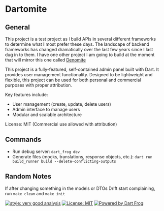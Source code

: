 # Dartomite
## General
This project is a test project as I build APIs in several different frameworks to determine what I most prefer these days. The landscape of backend frameworks has changed dramatically over the last few years since I last dug in to them. I have one other project I am going to build at the moment that will mirror this one called [Denomite](https://github.com/hammonjj/denomite)

This project is a fully-featured, self-contained admin panel built with Dart. It provides user management functionality. Designed to be lightweight and flexible, this project can be used for both personal and commercial purposes with proper attribution.

Key features include:
- User management (create, update, delete users)
- Admin interface to manage users
- Modular and scalable architecture

License: MIT (Commercial use allowed with attribution)

## Commands
- Run debug server: `dart_frog dev`
- Generate files (mocks, translations, response objects, etc.): `dart run build_runner build --delete-conflicting-outputs`

## Random Notes
If after changing something in the models or DTOs Drift start complaining, run `make clean` and `make init`

[![style: very good analysis][very_good_analysis_badge]][very_good_analysis_link]
[![License: MIT][license_badge]][license_link]
[![Powered by Dart Frog](https://img.shields.io/endpoint?url=https://tinyurl.com/dartfrog-badge)](https://dartfrog.vgv.dev)

[license_badge]: https://img.shields.io/badge/license-MIT-blue.svg
[license_link]: https://opensource.org/licenses/MIT
[very_good_analysis_badge]: https://img.shields.io/badge/style-very_good_analysis-B22C89.svg
[very_good_analysis_link]: https://pub.dev/packages/very_good_analysis

